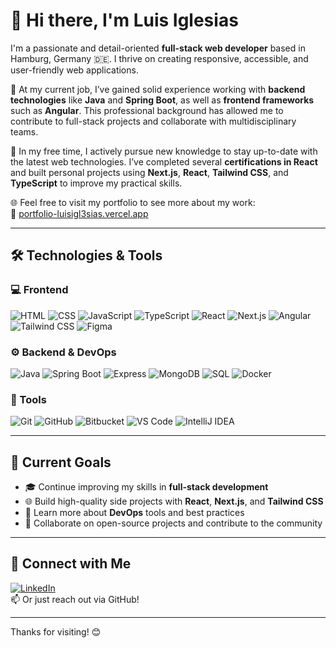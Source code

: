 # 👋 Hi there, I'm Luis Iglesias

I'm a passionate and detail-oriented **full-stack web developer** based in Hamburg, Germany 🇩🇪. I thrive on creating responsive, accessible, and user-friendly web applications.

💼 At my current job, I’ve gained solid experience working with **backend technologies** like **Java** and **Spring Boot**, as well as **frontend frameworks** such as **Angular**. This professional background has allowed me to contribute to full-stack projects and collaborate with multidisciplinary teams.

🎯 In my free time, I actively pursue new knowledge to stay up-to-date with the latest web technologies. I’ve completed several **certifications in React** and built personal projects using **Next.js**, **React**, **Tailwind CSS**, and **TypeScript** to improve my practical skills.

🌐 Feel free to visit my portfolio to see more about my work:  
🔗 [portfolio-luisigl3sias.vercel.app](https://portfolio-luisigl3sias.vercel.app/)

---

## 🛠️ Technologies & Tools

### 💻 Frontend
![HTML](https://img.shields.io/badge/-HTML-E34F26?style=flat&logo=html5&logoColor=white)
![CSS](https://img.shields.io/badge/-CSS-1572B6?style=flat&logo=css3)
![JavaScript](https://img.shields.io/badge/-JavaScript-F7DF1E?style=flat&logo=javascript&logoColor=black)
![TypeScript](https://img.shields.io/badge/-TypeScript-3178C6?style=flat&logo=typescript&logoColor=white)
![React](https://img.shields.io/badge/-React-61DAFB?style=flat&logo=react&logoColor=black)
![Next.js](https://img.shields.io/badge/-Next.js-000?style=flat&logo=next.js)
![Angular](https://img.shields.io/badge/-Angular-DD0031?style=flat&logo=angular&logoColor=white)
![Tailwind CSS](https://img.shields.io/badge/-Tailwind%20CSS-38B2AC?style=flat&logo=tailwind-css&logoColor=white)
![Figma](https://img.shields.io/badge/-Figma-F24E1E?style=flat&logo=figma&logoColor=white)

### ⚙️ Backend & DevOps
![Java](https://img.shields.io/badge/-Java-007396?style=flat&logo=java&logoColor=white)
![Spring Boot](https://img.shields.io/badge/-Spring%20Boot-6DB33F?style=flat&logo=spring-boot&logoColor=white)
![Express](https://img.shields.io/badge/-Express.js-000000?style=flat&logo=express&logoColor=white)
![MongoDB](https://img.shields.io/badge/-MongoDB-47A248?style=flat&logo=mongodb&logoColor=white)
![SQL](https://img.shields.io/badge/-SQL-4479A1?style=flat&logo=mysql&logoColor=white)
![Docker](https://img.shields.io/badge/-Docker-2496ED?style=flat&logo=docker&logoColor=white)

### 🔧 Tools
![Git](https://img.shields.io/badge/-Git-F05032?style=flat&logo=git&logoColor=white)
![GitHub](https://img.shields.io/badge/-GitHub-181717?style=flat&logo=github)
![Bitbucket](https://img.shields.io/badge/-Bitbucket-0052CC?style=flat&logo=bitbucket&logoColor=white)
![VS Code](https://img.shields.io/badge/-VS%20Code-007ACC?style=flat&logo=visual-studio-code)
![IntelliJ IDEA](https://img.shields.io/badge/-IntelliJ-000000?style=flat&logo=intellij-idea&logoColor=white)

---

## 🎯 Current Goals

- 🎓 Continue improving my skills in **full-stack development**
- 🌐 Build high-quality side projects with **React**, **Next.js**, and **Tailwind CSS**
- 🚀 Learn more about **DevOps** tools and best practices
- 🤝 Collaborate on open-source projects and contribute to the community

---

## 🔗 Connect with Me

[![LinkedIn](https://img.shields.io/badge/-LinkedIn-0A66C2?style=flat&logo=linkedin&logoColor=white)](https://www.linkedin.com/in/luis-iglesias-ab8068243/)  
📫 Or just reach out via GitHub!

---

Thanks for visiting! 😊
